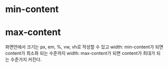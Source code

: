 # min-content

# max-content

화면안에서 크기는 px, em, %, vw, vh로 작성할 수 있고
width: min-content가 되면 content가 최소화 되는 수준까지
width: max-content가 되면 content가 최대가 되는 수준가지 커진다.
